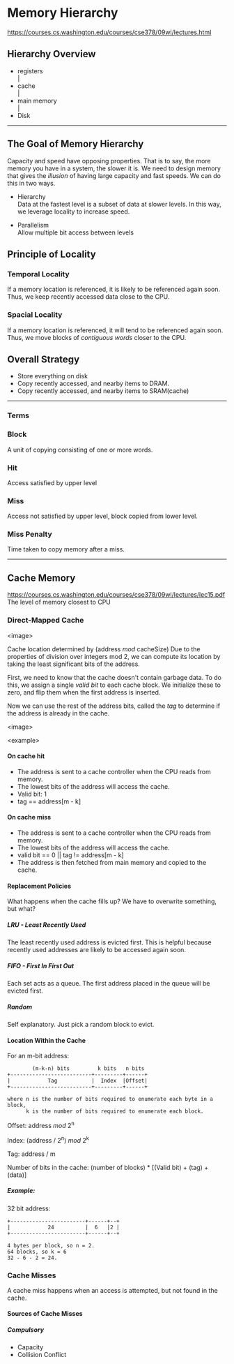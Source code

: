 # Memory Hierarchy 
https://courses.cs.washington.edu/courses/cse378/09wi/lectures.html

## Hierarchy Overview
-   registers  
    |
-   cache  
    |
-   main memory  
    |
-   Disk

---

## The Goal of Memory Hierarchy
Capacity and speed have opposing properties. That is to say, the more memory you have in a system, the slower it is. We need to design memory that gives the *illusion* of having large capacity and fast speeds. We can do this in two ways.

-   Hierarchy  
Data at the fastest level is a subset of data at slower levels. In this way, we leverage locality to increase speed.

-   Parallelism  
Allow multiple bit access between levels

## Principle of Locality

### Temporal Locality
If a memory location is referenced, it is likely to be referenced again soon. Thus, we keep recently accessed data close to the CPU.

### Spacial Locality
If a memory location is referenced, it will tend to be referenced again soon. Thus, we move blocks of *contiguous words* closer to the CPU. 

## Overall Strategy
-   Store everything on disk
-   Copy recently accessed, and nearby items to DRAM.
-   Copy recently accessed, and nearby items to SRAM(cache)

---

### Terms

### Block
A unit of copying consisting of one or more words.

### Hit
Access satisfied by upper level

### Miss
Access not satisfied by upper level, block copied from lower level.

### Miss Penalty
Time taken to copy memory after a miss.

---

## Cache Memory
https://courses.cs.washington.edu/courses/cse378/09wi/lectures/lec15.pdf  
The level of memory closest to CPU

### Direct-Mapped Cache

\<image\>

Cache location determined by (address *mod* cacheSize)
Due to the properties of division over integers mod 2, we can compute its location by taking the least significant bits of the address.  

First, we need to know that the cache doesn't contain garbage data. To do this, we assign a single *valid bit* to each cache block. We initialize these to zero, and flip them when the first address is inserted.  

Now we can use the rest of the address bits, called the *tag* to determine if the address is already in the cache.

\<image\>

\<example\>

####    On cache hit
-   The address is sent to a cache controller when the CPU reads from memory. 
-   The lowest bits of the address will access the cache.
-   Valid bit: 1
-   tag == address[m - k]

####    On cache miss
-   The address is sent to a cache controller when the CPU reads from memory. 
-   The lowest bits of the address will access the cache.
-   valid bit == 0 || tag != address[m - k]
-   The address is then fetched from main memory and copied to the cache.

####    Replacement Policies
What happens when the cache fills up? We have to overwrite something, but what?

#####   LRU - Least Recently Used
The least recently used address is evicted first. This is helpful because recently used addresses are likely to be accessed again soon.

#####   FIFO - First In First Out
Each set acts as a queue. The first address placed in the queue will be evicted first.

#####   Random
Self explanatory. Just pick a random block to evict.

####    Location Within the Cache

For an m-bit address:

            (m-k-n) bits         k bits   n bits
    +--------------------------+---------+------+
    |            Tag           |  Index  |Offset|
    +--------------------------+---------+------+

    where n is the number of bits required to enumerate each byte in a block,
          k is the number of bits required to enumerate each block.

Offset:     address *mod* 2<sup>n</sup>  

Index:      (address / 2<sup>n</sup>) *mod* 2<sup>k</sup>  

Tag:        address / m

Number of bits in the cache:  (number of blocks) * [(Valid bit) + (tag) + (data)] 

##### Example:

32 bit address:

    +------------------------+------+--+
    |            24          |  6   |2 |
    +------------------------+------+--+

    4 bytes per block, so n = 2.  
    64 blocks, so k = 6  
    32 - 6 - 2 = 24.  

### Cache Misses
A cache miss happens when an access is attempted, but not found in the cache.  

#### Sources of Cache Misses
##### Compulsory
- Capacity
- Collision Conflict